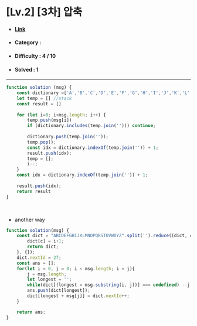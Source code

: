 # [Lv.2] [3차] 압축 
* #### [Link](https://school.programmers.co.kr/learn/courses/30/lessons/17684)
* #### Category : 
* #### Difficulty : 4 / 10  
* #### Solved : 1

<hr />

```js
function solution (msg) {
    const dictionary =['A','B','C','D','E','F','G','H','I','J','K','L','M','N','O','P','Q','R','S','T','U','V','W','X','Y','Z']
    let temp = [] //stack
    const result = []
    
    for (let i=0; i<msg.length; i++) {
        temp.push(msg[i])
        if (dictionary.includes(temp.join(''))) continue;
        
        dictionary.push(temp.join(''));
        temp.pop();
        const idx = dictionary.indexOf(temp.join('')) + 1;
        result.push(idx);
        temp = [];
        i--;
    }
    const idx = dictionary.indexOf(temp.join('')) + 1;
    
    result.push(idx);
    return result
}
```

<br />

* another way
```js
function solution(msg) {
    const dict = "ABCDEFGHIJKLMNOPQRSTUVWXYZ".split('').reduce((dict, c, i) => {
        dict[c] = i+1;
        return dict;
    }, {});
    dict.nextId = 27;
    const ans = [];
    for(let i = 0, j = 0; i < msg.length; i = j){
        j = msg.length;
        let longest = '';
        while(dict[(longest = msg.substring(i, j))] === undefined) --j;
        ans.push(dict[longest]);
        dict[longest + msg[j]] = dict.nextId++;
    }

    return ans;
}
```
